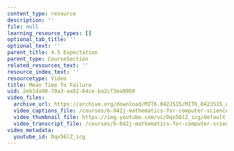 ```yaml
---
content_type: resource
description: ''
file: null
learning_resource_types: []
optional_tab_title: ''
optional_text: ''
parent_title: 4.5 Expectation
parent_type: CourseSection
related_resources_text: ''
resource_index_text: ''
resourcetype: Video
title: Mean Time To Failure
uid: 2eb1da90-70a3-aa52-64ce-ba2cf3ea89b9
video_files:
  archive_url: https://archive.org/download/MIT6.042JS15/MIT6_042JS15_expectfail_video_ipod.mp4
  video_captions_file: /courses/6-042j-mathematics-for-computer-science-spring-2015/6527ee85b88c58a1adda5bd583b013dd_Dqx56lZ_icg.vtt
  video_thumbnail_file: https://img.youtube.com/vi/Dqx56lZ_icg/default.jpg
  video_transcript_file: /courses/6-042j-mathematics-for-computer-science-spring-2015/5f2093237048c94996b704090eb5f8b0_Dqx56lZ_icg.pdf
video_metadata:
  youtube_id: Dqx56lZ_icg
---
```

